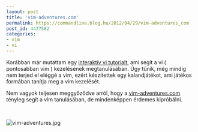 ```yaml
---
layout: post
title: 'vim-adventures.com'
permalink: https://commandline.blog.hu/2012/04/29/vim-adventures_com
post_id: 4477582
categories: 
- vim
- vi
---
```


Korábban már mutattam egy 
[interaktív vi tutorialt](http://commandline.blog.hu/2011/09/29/vi_interaktiv_tutorial), ami segít a vi ( pontosabban vim ) kezelésének megtanulásában. Úgy tűnik, még mindig nem terjed el eléggé a vim, ezért készítettek egy kalandjátékot, ami játékos formában tanítja meg a vim kezelését.

Nem vagyok teljesen meggyőződve arról, hogy a 
[vim-adventures.com](http://vim-adventures.com/) tényleg segít a vim tanulásában, de mindenképpen érdemes kipróbálni.

 

![vim-adventures.jpg](http://m.blog.hu/co/commandline/image/vim-adventures.jpg)